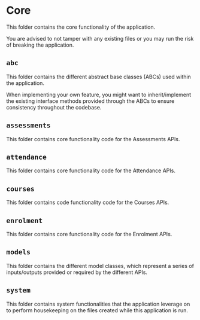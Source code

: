 # Core

This folder contains the core functionality of the application.

You are advised to not tamper with any existing files or you may run the risk of breaking the application.

## `abc`

This folder contains the different abstract base classes (ABCs) used within the application.

When implementing your own feature, you might want to inherit/implement the existing interface methods provided
through the ABCs to ensure consistency throughout the codebase.

## `assessments`

This folder contains core functionality code for the Assessments APIs.

## `attendance`

This folder contains core functionality code for the Attendance APIs.

## `courses`

This folder contains code functionality code for the Courses APIs.

## `enrolment`

This folder contains core functionality code for the Enrolment APIs.

## `models`

This folder contains the different model classes, which represent a series of inputs/outputs provided or required by
the different APIs.

## `system`

This folder contains system functionalities that the application leverage on to perform housekeeping on the files
created while this application is run.
